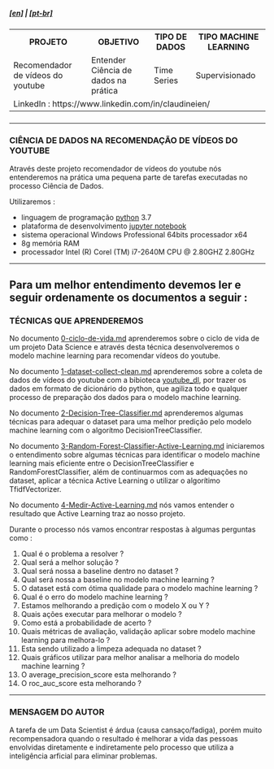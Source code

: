 <h5><a href="blank_">[en]</a> | <a href="blank_">[pt-br]</a>
</h5>
<h5>
<div>
  <table>
    <tr>
      <th>PROJETO</th>
      <th>OBJETIVO</th>
      <th>TIPO DE DADOS</th>
      <th>TIPO MACHINE LEARNING</th>
    </tr>
    <tr>
      <td>Recomendador de vídeos do youtube</td>
      <td>Entender Ciência de dados na prática</td>
      <td>Time Series</td>
      <td>Supervisionado</td>
    </tr>
    <tr>
        <td colspan="4">LinkedIn : https://www.linkedin.com/in/claudineien/</td>
    </tr>
  </table>
</div>
</h5>

<hr>
<h3 align="left">CIÊNCIA DE DADOS NA RECOMENDAÇÃO DE VÍDEOS DO YOUTUBE</h3>
<p>Através deste projeto recomendador de vídeos do youtube nós entenderemos na prática uma pequena parte de tarefas executadas no processo Ciência de Dados.</p>

<p>Utilizaremos :
    <ul>
        <li>linguagem de programação <a href="https://www.python.org/">python</a> 3.7</li>
        <li>plataforma de desenvolvimento <a href="https://jupyter.org/">jupyter notebook</a></li>
        <li>sistema operacional Windows Professional 64bits processador x64</li>
        <li>8g memória RAM</li>
        <li>processador Intel (R) Corel (TM) i7-2640M CPU @ 2.80GHZ 2.80GHz</li>
    </ul>
</p>

<hr>
<h2>Para um melhor entendimento devemos ler e seguir ordenamente os documentos a seguir :
</h2>

<h3>TÉCNICAS QUE APRENDEREMOS</h3>
<p>No documento <a href="https://github.com/claudineien/youtube-recommender-machine-learning/blob/master/0-ciclo-de-vida.md">0-ciclo-de-vida.md</a> aprenderemos sobre o ciclo de vida de um projeto Data Science e através desta técnica desenvolveremos o modelo machine learning para recomendar vídeos do youtube.</p>

<p>No documento <a href="https://github.com/claudineien/youtube-recommender-machine-learning/blob/master/1-dataset-collect-clean.md">1-dataset-collect-clean.md</a> aprenderemos sobre a coleta de dados de vídeos do youtube com a bibioteca <a href="https://youtube-dl.org/">youtube_dl</a>, por trazer os dados em formato de dicionário do python, que agiliza todo e qualquer processo de preparação dos dados para o modelo machine learning.</p>

<p>No documento <a href="https://github.com/claudineien/youtube-recommender-machine-learning/blob/master/2-Decision-Tree-Classifier.md">2-Decision-Tree-Classifier.md</a> aprenderemos algumas técnicas para adequar o dataset para uma melhor predição pelo modelo machine learning com o algorítmo DecisionTreeClassifier.</p>

<p>No documento <a href="https://github.com/claudineien/youtube-recommender-machine-learning/blob/master/3-Random-Forest-Classifier-Active-Learning.md">3-Random-Forest-Classifier-Active-Learning.md</a> iniciaremos o entendimento sobre algumas técnicas para identificar o modelo machine learning mais eficiente entre o DecisionTreeClassifier e RandomForestClassifier, além de continuarmos com as adequações no dataset, aplicar a técnica Active Learning o utilizar o algorítimo TfidfVectorizer.</p>

<p>No documento <a href="https://github.com/claudineien/youtube-recommender-machine-learning/blob/master/3-Medir-Active-Learning.md">4-Medir-Active-Learning.md</a> nós vamos entender o resultado que Active Learning traz ao nosso projeto.</p>

<p>Durante o processo nós vamos encontrar respostas à algumas perguntas como :
    <ol>
        <li>Qual é o problema a resolver ?</li>
        <li>Qual será a melhor solução ?</li>
        <li>Qual será nossa a baseline dentro no dataset ?</li>
        <li>Qual será nossa a baseline no modelo machine learning ?</li>
        <li>O dataset está com ótima qualidade para o modelo machine learning ?</li>
        <li>Qual é o erro do modelo machine learning ?</li>
        <li>Estamos melhorando a predição com o modelo X ou Y ?</li>
        <li>Quais ações executar para melhorar o modelo ?</li>
        <li>Como está a probabilidade de acerto ?</li>
        <li>Quais métricas de avaliação, validação aplicar sobre modelo machine learning para melhora-lo ?</li>
        <li>Esta sendo utilizado a limpeza adequada no dataset ?</li>
        <li>Quais gráficos utilizar para melhor analisar a melhoria do modelo machine learning ?</li>
        <li>O average_precision_score esta melhorando ?</li>
        <li>O roc_auc_score esta melhorando ?</li>
    </ol>
</p>
<hr>
<h3>MENSAGEM DO AUTOR</h3>
<p>A tarefa de um Data Scientist é árdua (causa cansaço/fadiga),  porém muito recompensadora quando o resultado é melhorar a vida das pessoas envolvidas diretamente e indiretamente pelo processo que utiliza a inteligência arficial para eliminar problemas.</p>

<!--
<br> <br> <br> <br> <br> <br> <br> <br> <br> <br> <br> <br> <br> <br> <br> <br> <br> <br> <br> <br> <br> <br> <br> <br> <br> <br> <br> <br>
<p>Testaremos o algorítmo DecisionTreeClassifier para obter a nossa <em><strong>baseline</strong></em> extraída sob as métricas curva auc-roc (roc_auc_score) e média de precisão (average_precision_score), que nos ajudará a analisar os próximos modelos machine learning que vamos testar.
</p>
<p>Testaremos o algorítmo RandomForestClassifier e vamos comparar os resultados preditivos entre os algoritmos até aqui testados.
</p>
<p><strong>Importante :</strong>
O melhor modelo machine learning será aquele em que tanto o average precision (average_precision_score) quando a curva roc (roc_auc_score) ficaram o mais próximo possível de 1, que representa 100%.
</p>
<p>Utilizaremos a técnica para reduzir o impacto de tokens que ocorrem com muita frequência, utilizando o algorítmo TfidfVectorizer. Este também será utilizado como um algorítmo para predizer os vídeos que provavelmente vamos assistir, com base nos títulos dos vídeos.
</p>
<p>Aplicaremos a técnica Active Learning para evitar custos desnecessários, ajudar nas anotações, ajudar a adequar o dataset aos modelos de predição machine learning e contribuir para aumentar a predição verdadeiro positivo em dados que o modelo esta com dificuldade de fazer.
</p>
<p>A todo momento nós vamos comparar os resultados com a nossa <em><strong>baseline</strong></em>, para melhorar nossos modelos.
</p>
<p>Aprenderemos a técnica de concatenar conteúdo denso com conteúdo esparso e faremos a predição probabilística com as features : totais de visualizações, visualizações por dia e o título do vídeo. Assim entenderemos se estamos construindo um dataset com boa qualidade para o algorítmo de predição.
</p>
<p>Aprenderemos a medir o resultado que a técnica Active Learning esta trazendo ao nosso projeto. Neste processo entenderemos a qualidade do active learning aplicado, entenderemos melhor sobre a qualidade da limpeza dos dados para o active learning e para o modelo machine learning. E o mais importante entenderemos se será necessário mudar a estratégia de trabalho com e/ou nos dataset.
</p>
<p>O processo mais trabalhoso para o Cientista de Dados é o processo da qualidade do dataset composto por :
    <ul>
        <li>obter o dataset</li>
        <li>identificar as inconsistências no dataset</li>
        <li>possivelmente aplicar labelling</p>
        <li>possivelmente aplicar normatization</p>
        <li>possivelmente aplicar padronization</p>
        <li>extrair sujeiras do dataset</li>
        <li>transformar alguns dados no dataset</li>
        <li>aplicar os dataset em um ou mais modelos ml para obter uma baseline</li>
    </ul>
</p>
<p>O segundo processo mais trabalhoso para o Cientista de Dados  é o processo avaliação da qualidade do dataset :
    <ul>
        <li>analisar o resultados no modelo machine learning</li>
        <li>comparar os resultados em diversos modelos ml</li>
        <li>identificar técnicas para melhorar a qualidade do dataset</p>
        <li>possivelmente aplicar labelling</p>
        <li>possivelmente aplicar normatization</p>
        <li>possivelmente aplicar padronization</p>
        <li>extrair sujeiras do dataset</li>
        <li>transformar alguns dados no dataset</li>
    </ul>
</p>
<p>
Paciência, perseverança, pensamento analítico, vão produzir dataset com alta qualidade, e a alta qualidade do dataset significa alto sucesso ao modelo de predição machine learning.
</p>
<br>
<hr>
<p>Bibliotecas :
    <ul>
        <li><a href="https://www.crummy.com/software/BeautifulSoup/bs4/doc/">BeautifulSoup4</a> : biblioteca python para puxar dados de uma página html e de arquivos xml e fazer o parsing (*)</li>
        <li><a href="https://requests.readthedocs.io/pt_BR/latest/user/quickstart.html">Requests</a> : é uma biblioteca HTTP para Python simples e elegante, feita para seres humanos</li>
        <li><a href="https://requests.readthedocs.io/pt_BR/latest/user/quickstart.html">youtube_dl</a> : é uma biblioteca para baixar audios, vídeos do YouTube.com e alguns sites.</li>
    </ul>
    <ul>
        <li><a href="https://pypi.org/project/youtube_dl/">pip install youtube_dl</a></li>
        <li><a href="https://youtube-dl.org/">youtube-dl.org</a></li>
    </ul>
    <p>Instalar biblioteca BeautifulSoup4 : pip install beautifulsoup4</p>
    <p>Instalar biblioteca Requests : pip install requests</p>
    <p>(*) Biblioteca substituída pela biblioteca youtube_dl</p>
</p>
<br>
<hr>
<p>Fontes de estudo :
    <ul>
        <li>Curso <a href="https://curso.mariofilho.com/">   
        Solução Completa de Data Science</a> - Instrutor Mario Filho-Kagle Gran Master</li>
        <li><a href="https://github.com/ytdl-org/youtube-dl/blob/master/README.md#how-do-i-update-youtube-dl">youtube_dl README.md</a></li>
        <li><a href="https://www.reddit.com/r/youtubedl/comments/hqc577/getting_error_unable_to_extract_video_data/">reddit - YouTube</a></li>
        <li><a href="https://pypi.org/project/yt-search/">yt-search</a></li>
        <li><a href="https://python-pytube.readthedocs.io/en/latest/user/quickstart.html#downloading-a-video">pytube3</a></li>
        <li><a href="https://www.geeksforgeeks.org/python-program-to-download-complete-youtube-playlist/?ref=rp">BeautifulSoup</a></li>
        <li><a href="https://www.bogotobogo.com/VideoStreaming/YouTube/youtube-dl-embedding.php">youtube-dl embedded</a></li>
        <li><a href="https://www.bogotobogo.com/VideoStreaming/YouTube/Dissecting-YouTube-URLs.php">BeautifulSoup to download complete Youtube playlist</a></li>
        <li><a href="https://scikit-learn.org/stable/auto_examples/model_selection/plot_precision_recall.html#sphx-glr-auto-examples-model-selection-plot-precision-recall-py">Curva de Precision/Recall</a></li>
        <li><a href="https://scikit-learn.org/stable/modules/model_evaluation.html#roc-metrics">ROC (Receiver Operating Characteristic) Curve</a></li>
        <li><a href="https://www.kaggle.com/adamschroeder/countvectorizer-tfidfvectorizer-predict-comments">TfidfVectorizer</a></li>
        <li><a href="https://www.machinelearningplus.com/time-series/time-series-analysis-python/">Time series</a></li>
    </ul>
</p>
<a id="itemtec" >Tecnologias utilizadas neste projeto</a><br>
<em><a href="#itemtec">Tecnologias utilizadas neste projeto</a></em>
-->
